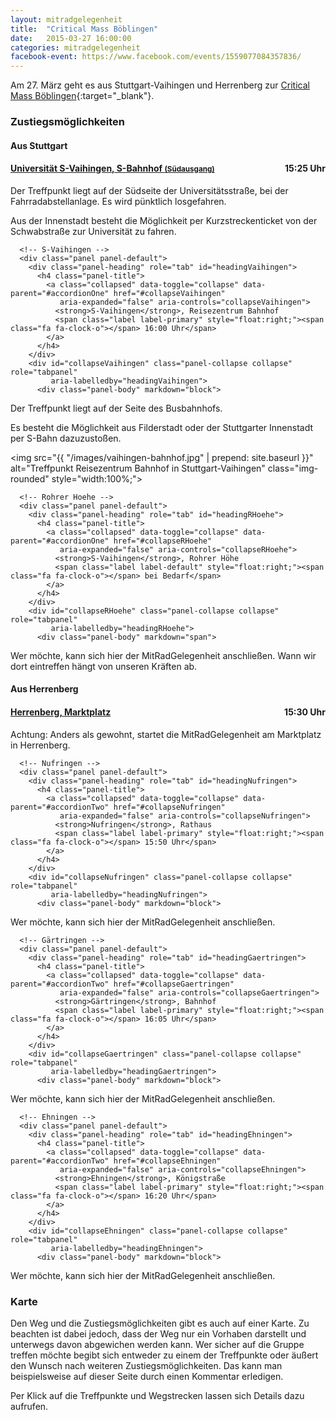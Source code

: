 ```yaml
---
layout: mitradgelegenheit
title:  "Critical Mass Böblingen"
date:   2015-03-27 16:00:00
categories: mitradgelegenheit
facebook-event: https://www.facebook.com/events/1559077084357836/
---
```


Am 27.&nbsp;März geht es aus Stuttgart-Vaihingen und Herrenberg zur [Critical Mass Böblingen][CM-Boeblingen]{:target="_blank"}.

### Zustiegsmöglichkeiten

<div class="row">
  <div class="col-md-6">
  <h4>Aus Stuttgart</h4>
    <div class="panel-group" id="accordionOne" role="tablist" aria-multiselectable="true">
      <!-- Uni S-Vaihingen -->
      <div class="panel panel-default">
        <div class="panel-heading" role="tab" id="headingUni">
          <h4 class="panel-title">
            <a data-toggle="collapse" data-parent="#accordionOne" href="#collapseUni"
               aria-expanded="false" aria-controls="collapseUni">
              <strong>Universität S-Vaihingen</strong>, S-Bahnhof <small>(Südausgang)</small>
              <span class="label label-primary" style="float:right;"><span class="fa fa-clock-o"></span> 15:25 Uhr</span>
            </a>
          </h4>
        </div>
        <div id="collapseUni" class="panel-collapse collapse in" role="tabpanel"
             aria-labelledby="headingUni">
          <div class="panel-body" markdown="block">
Der Treffpunkt liegt auf der Südseite der Universitätsstraße, bei der
Fahrradabstellanlage.  Es wird pünktlich losgefahren.

Aus der Innenstadt besteht die Möglichkeit per Kurzstreckenticket von der
Schwabstraße zur Universität zu fahren.
</div>
        </div>
      </div>

      <!-- S-Vaihingen -->
      <div class="panel panel-default">
        <div class="panel-heading" role="tab" id="headingVaihingen">
          <h4 class="panel-title">
            <a class="collapsed" data-toggle="collapse" data-parent="#accordionOne" href="#collapseVaihingen"
               aria-expanded="false" aria-controls="collapseVaihingen">
              <strong>S-Vaihingen</strong>, Reisezentrum Bahnhof
              <span class="label label-primary" style="float:right;"><span class="fa fa-clock-o"></span> 16:00 Uhr</span>
            </a>
          </h4>
        </div>
        <div id="collapseVaihingen" class="panel-collapse collapse" role="tabpanel"
             aria-labelledby="headingVaihingen">
          <div class="panel-body" markdown="block">
Der Treffpunkt liegt auf der Seite des Busbahnhofs.

Es besteht die Möglichkeit aus Filderstadt oder der Stuttgarter
Innenstadt per S-Bahn dazuzustoßen.

<img src="{{ "/images/vaihingen-bahnhof.jpg" | prepend: site.baseurl }}"
     alt="Treffpunkt Reisezentrum Bahnhof in Stuttgart-Vaihingen"
     class="img-rounded" style="width:100%;">
</div>
        </div>
      </div>

      <!-- Rohrer Hoehe -->
      <div class="panel panel-default">
        <div class="panel-heading" role="tab" id="headingRHoehe">
          <h4 class="panel-title">
            <a class="collapsed" data-toggle="collapse" data-parent="#accordionOne" href="#collapseRHoehe"
               aria-expanded="false" aria-controls="collapseRHoehe">
              <strong>S-Vaihingen</strong>, Rohrer Höhe
              <span class="label label-default" style="float:right;"><span class="fa fa-clock-o"></span> bei Bedarf</span>
            </a>
          </h4>
        </div>
        <div id="collapseRHoehe" class="panel-collapse collapse" role="tabpanel"
             aria-labelledby="headingRHoehe">
          <div class="panel-body" markdown="span">
Wer möchte, kann sich hier der MitRadGelegenheit anschließen.  Wann
wir dort eintreffen hängt von unseren Kräften ab.
          </div>
        </div>
      </div>
    </div>
  </div>

  <div class="col-md-6">
  <h4>Aus Herrenberg</h4>
    <div class="panel-group" id="accordionTwo" role="tablist" aria-multiselectable="true">
      <!-- Herrenberg -->
      <div class="panel panel-default">
        <div class="panel-heading" role="tab" id="headingHerrenberg">
          <h4 class="panel-title">
            <a data-toggle="collapse" data-parent="#accordionTwo" href="#collapseHerrenberg"
               aria-expanded="true" aria-controls="collapseHerrenberg">
              <strong>Herrenberg</strong>, Marktplatz
              <span class="label label-primary" style="float:right;"><span class="fa fa-clock-o"></span> 15:30 Uhr</span>
            </a>
          </h4>
        </div>
        <div id="collapseHerrenberg" class="panel-collapse collapse in" role="tabpanel"
             aria-labelledby="headingHerrenberg">
          <div class="panel-body" markdown="block">
Achtung: Anders als gewohnt, startet die MitRadGelegenheit am Marktplatz in Herrenberg.
</div>
        </div>
      </div>

      <!-- Nufringen -->
      <div class="panel panel-default">
        <div class="panel-heading" role="tab" id="headingNufringen">
          <h4 class="panel-title">
            <a class="collapsed" data-toggle="collapse" data-parent="#accordionTwo" href="#collapseNufringen"
               aria-expanded="false" aria-controls="collapseNufringen">
              <strong>Nufringen</strong>, Rathaus
              <span class="label label-primary" style="float:right;"><span class="fa fa-clock-o"></span> 15:50 Uhr</span>
            </a>
          </h4>
        </div>
        <div id="collapseNufringen" class="panel-collapse collapse" role="tabpanel"
             aria-labelledby="headingNufringen">
          <div class="panel-body" markdown="block">
Wer möchte, kann sich hier der MitRadGelegenheit anschließen.
</div>
        </div>
      </div>

      <!-- Gärtringen -->
      <div class="panel panel-default">
        <div class="panel-heading" role="tab" id="headingGaertringen">
          <h4 class="panel-title">
            <a class="collapsed" data-toggle="collapse" data-parent="#accordionTwo" href="#collapseGaertringen"
               aria-expanded="false" aria-controls="collapseGaertringen">
              <strong>Gärtringen</strong>, Bahnhof
              <span class="label label-primary" style="float:right;"><span class="fa fa-clock-o"></span> 16:05 Uhr</span>
            </a>
          </h4>
        </div>
        <div id="collapseGaertringen" class="panel-collapse collapse" role="tabpanel"
             aria-labelledby="headingGaertringen">
          <div class="panel-body" markdown="block">
Wer möchte, kann sich hier der MitRadGelegenheit anschließen.
</div>
        </div>
      </div>

      <!-- Ehningen -->
      <div class="panel panel-default">
        <div class="panel-heading" role="tab" id="headingEhningen">
          <h4 class="panel-title">
            <a class="collapsed" data-toggle="collapse" data-parent="#accordionTwo" href="#collapseEhningen"
               aria-expanded="false" aria-controls="collapseEhningen">
              <strong>Ehningen</strong>, Königstraße
              <span class="label label-primary" style="float:right;"><span class="fa fa-clock-o"></span> 16:20 Uhr</span>
            </a>
          </h4>
        </div>
        <div id="collapseEhningen" class="panel-collapse collapse" role="tabpanel"
             aria-labelledby="headingEhningen">
          <div class="panel-body" markdown="block">
Wer möchte, kann sich hier der MitRadGelegenheit anschließen.
</div>
        </div>
      </div>
    </div>
  </div>
</div>


### Karte

Den Weg und die Zustiegsmöglichkeiten gibt es auch auf einer Karte.  Zu beachten ist dabei jedoch, dass der Weg nur ein Vorhaben darstellt und unterwegs davon abgewichen werden kann.  Wer sicher auf die Gruppe treffen möchte begibt sich entweder zu einem der Treffpunkte oder äußert den Wunsch nach weiteren Zustiegsmöglichkeiten.  Das kann man beispielsweise auf dieser Seite durch einen Kommentar erledigen.

Per Klick auf die Treffpunkte und Wegstrecken lassen sich Details dazu aufrufen.

<div id="mitradmap" style="width:100%; height: 100px;"></div>
<!--
<div style="width:100%">
  <div style="width:50%; float: left;">
    <a type="button" class="btn btn-primary" target="_blank"
       style="width:100%; border-top-left-radius:0px; border-top-right-radius:0px;"
       href="http://geojson.io/#data=data:text/x-url,http%3A%2F%2Fgithub-raw-cors-proxy.herokuapp.com%2Fmitradstuttgart%2Fmitradstuttgart.github.io%2Fmaster%2Fmaps%2Fcritical-mass%2Fstuttgart.geojson">
      Edit on geojson.io
    </a>
  </div>
  <div style="width:50%; float: right;">
    <a type="button" class="btn btn-primary" target="_blank"
       style="width:100%; border-top-left-radius:0px; border-top-right-radius:0px;"
       href="https://github.com/mitradstuttgart/mitradstuttgart.github.io/blob/master/maps/critical-mass/stuttgart.geojson">
      View on Github
    </a>
  </div>
</div>
-->

<script>
  $(document).ready(function(){
    makeMap(
      "/maps/critical-mass/boeblingen-2015-03-27.geojson",
      "mitradmap",
      ["S-Vaihingen/Herrenberg", "Critical Mass Böblingen"]
    );
  });
</script>




[CM-Boeblingen]: http://www.radeln-in-bb.de/criticalmass/
